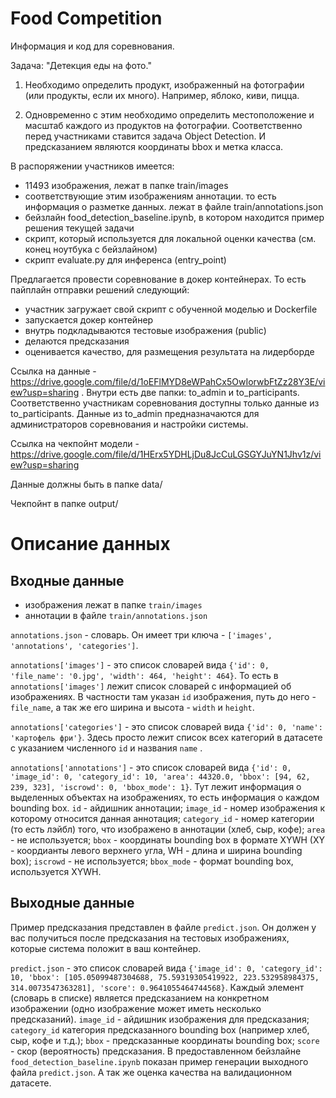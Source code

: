 # Food Competition
Информация и код для соревнования.
 
Задача: "Детекция еды на фото."

1) Необходимо определить продукт, изображенный на фотографии (или продукты, если их много). Например, яблоко, киви, пицца. 

2) Одновременно с этим необходимо определить местоположение и масштаб каждого из продуктов на фотографии.
Соответственно перед участниками ставится задача Object Detection. И предсказанием являются координаты bbox и метка класса.
 
 
В распоряжении участников имеется:
* 11493 изображения, лежат в папке train/images
* соответствующие этим изображениям аннотации. то есть информация о разметке данных. лежат в файле train/annotations.json
* бейзлайн food_detection_baseline.ipynb, в котором находится пример решения текущей задачи
* скрипт, который используется для локальной оценки качества (см. конец ноутбука с бейзлайном)
* скрипт evaluate.py для инференса (entry_point) 
 
Предлагается провести соревнование в докер контейнерах. То есть пайплайн отправки решений следующий: 
* участник загружает свой скрипт с обученной моделью и Dockerfile
* запускается докер контейнер
* внутрь подкладываются тестовые изображения (public)
* делаются предсказания
* оценивается качество, для размещения результата на лидерборде
 
Ссылка на данные - https://drive.google.com/file/d/1oEFlMYD8eWPahCx5OwIorwbFtZz28Y3E/view?usp=sharing . Внутри есть две папки: to_admin и to_participants. Соответственно участникам соревнования доступны только данные из to_participants. Данные из to_admin предназначаются для администраторов соревнования и настройки системы.

Ссылка на чекпойнт модели - https://drive.google.com/file/d/1HErx5YDHLjDu8JcCuLGSGYJuYN1Jhv1z/view?usp=sharing

Данные должны быть в папке data/

Чекпойнт в папке output/

# Описание данных

## Входные данные

* изображения лежат в папке ```train/images```
* аннотации в файле ```train/annotations.json```

```annotations.json``` - словарь. Он имеет три ключа - ```['images', 'annotations', 'categories']```.

```annotations['images']``` - это список словарей вида ```{'id': 0, 'file_name': '0.jpg', 'width': 464, 'height': 464}```. То есть в ```annotations['images']``` лежит список словарей с информацией об изображениях. В частности там указан ```id``` изображения, путь до него - ```file_name```, а так же его ширина и высота - ```width``` и ```height```.

```annotations['categories']``` - это список словарей вида ```{'id': 0, 'name': 'картофель фри'}```. Здесь просто лежит список всех категорий в датасете с указанием численного  ```id``` и названия ```name``` .

```annotations['annotations']``` - это список словарей вида ```{'id': 0, 'image_id': 0, 'category_id': 10, 'area': 44320.0, 'bbox': [94, 62, 239, 323], 'iscrowd': 0, 'bbox_mode': 1}```. Тут лежит информация о выделенных объектах на изображениях, то есть информация о каждом bounding box. ```id``` - айдишник аннотации; ```image_id``` - номер изображения к которому относится данная аннотация;  ```category_id``` - номер категории (то есть лэйбл) того, что изображено в аннотации (хлеб, сыр, кофе);  ```area``` - не используется;  ```bbox``` - координаты bounding box в формате XYWH (XY - коордианты левого верхнего угла, WH - длина и ширина bounding box); ```iscrowd``` - не используется; ```bbox_mode``` - формат bounding box, используется XYWH.

## Выходные данные

Пример предсказания представлен в файле ```predict.json```. Он должен у вас получиться после предсказания на тестовых изображениях, которые система положит в ваш контейнер.

```predict.json``` - это список словарей вида ```{'image_id': 0, 'category_id': 10, 'bbox': [105.05099487304688, 75.59319305419922, 223.532958984375, 314.0073547363281], 'score': 0.9641055464744568}```. Каждый элемент (словарь в списке) является предсказанием на конкретном изображении (одно изображение может иметь несколько предсказаний).  ```image_id``` - айдишник изображения для предсказания; ```category_id``` категория предсказанного bounding box (например хлеб, сыр, кофе и т.д.); ```bbox``` - предсказанные координаты bounding box; ```score``` - скор (вероятность) предсказания. В предоставленном бейзлайне ```food_detection_baseline.ipynb``` показан пример генерации выходного файла ```predict.json```. А так же оценка качества на валидационном датасете.

